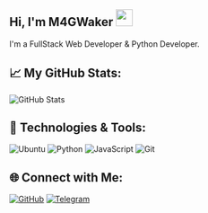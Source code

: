 <h2>Hi, I'm M4GWaker <img src="https://raw.githubusercontent.com/MartinHeinz/MartinHeinz/master/wave.gif" width="30px"></h2>
<p>I'm a FullStack Web Developer & Python Developer.</p>

<h2>📈 My GitHub Stats:</h2>
<p>
  <img src="https://github-readme-stats.vercel.app/api?username=WakerFR&show_icons=true&theme=radical" alt="GitHub Stats">
</p>

<h2>🔧 Technologies & Tools:</h2>
<p>
  <img src="https://img.shields.io/badge/OS-Ubuntu-orange" alt="Ubuntu">
  <img src="https://img.shields.io/badge/Code-Python-blue" alt="Python">
  <img src="https://img.shields.io/badge/Code-JavaScript-yellow" alt="JavaScript">
  <img src="https://img.shields.io/badge/Tools-Git-green" alt="Git">
</p>

<h2>🌐 Connect with Me:</h2>
<p>
  <a href="https://github.com/WakerFR"><img src="https://img.shields.io/badge/GitHub-Profile-green" alt="GitHub"></a>
  <a href="https://t.me/LeVraiWaker"><img src="https://img.shields.io/badge/Telegram-Contact-blue" alt="Telegram"></a>
</p>
